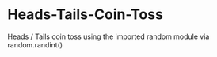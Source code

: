 # Heads-Tails-Coin-Toss
Heads / Tails coin toss using the imported random module via random.randint()
